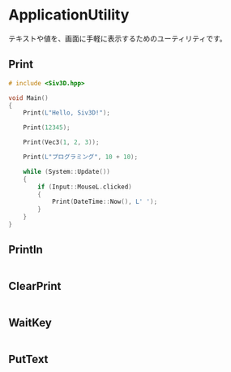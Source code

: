 ﻿# ApplicationUtility

テキストや値を、画面に手軽に表示するためのユーティリティです。

## Print

```cpp
# include <Siv3D.hpp>

void Main()
{
	Print(L"Hello, Siv3D!");

	Print(12345);

	Print(Vec3(1, 2, 3));

	Print(L"プログラミング", 10 + 10);

	while (System::Update())
	{
		if (Input::MouseL.clicked)
		{
			Print(DateTime::Now(), L' ');
		}
	}
}
```

## Println

```cpp

```

## ClearPrint

```cpp

```

## WaitKey

```cpp

```

## PutText

```cpp

```
